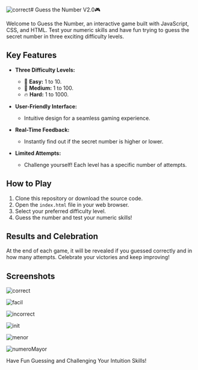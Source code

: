 ![correct](https://github.com/BogdanRivera/Guess_the_number_game/assets/121648408/369a89db-a9a0-4690-be21-76655e09292a)# Guess the Number V2.0🎮

Welcome to Guess the Number, an interactive game built with JavaScript, CSS, and HTML. Test your numeric skills and have fun trying to guess the secret number in three exciting difficulty levels.

## Key Features

- **Three Difficulty Levels:**
  - 🌟 **Easy:** 1 to 10.
  - 🚀 **Medium:**   1 to 100.
  - 🔥 **Hard:** 1 to 1000.

- **User-Friendly Interface:**
  - Intuitive design for a seamless gaming experience.

- **Real-Time Feedback:**
  - Instantly find out if the secret number is higher or lower.

- **Limited Attempts:**
  - Challenge yourself! Each level has a specific number of attempts.

## How to Play

1. Clone this repository or download the source code.
2. Open the `index.html` file in your web browser.
3. Select your preferred difficulty level.
4. Guess the number and test your numeric skills!

## Results and Celebration

At the end of each game, it will be revealed if you guessed correctly and in how many attempts. Celebrate your victories and keep improving!

## Screenshots

![correct](https://github.com/BogdanRivera/Guess_the_number_game/assets/121648408/799b5760-80a7-47fc-be7a-1da83fcbfd31)

![facil](https://github.com/BogdanRivera/Guess_the_number_game/assets/121648408/ae72f458-c0a1-4b6e-b8cb-30efeda5bbd4)

![incorrect](https://github.com/BogdanRivera/Guess_the_number_game/assets/121648408/2a8186fd-f57f-476e-a728-d798a691dcf9)

![init](https://github.com/BogdanRivera/Guess_the_number_game/assets/121648408/f7468daf-3e0d-4318-9d46-f7127c839064)

![menor](https://github.com/BogdanRivera/Guess_the_number_game/assets/121648408/02c0a377-c9fc-46ba-ab96-c94bed791d5e)

![numeroMayor](https://github.com/BogdanRivera/Guess_the_number_game/assets/121648408/8c04340b-32be-4091-9dc4-4c28cd88137b)



Have Fun Guessing and Challenging Your Intuition Skills! 
